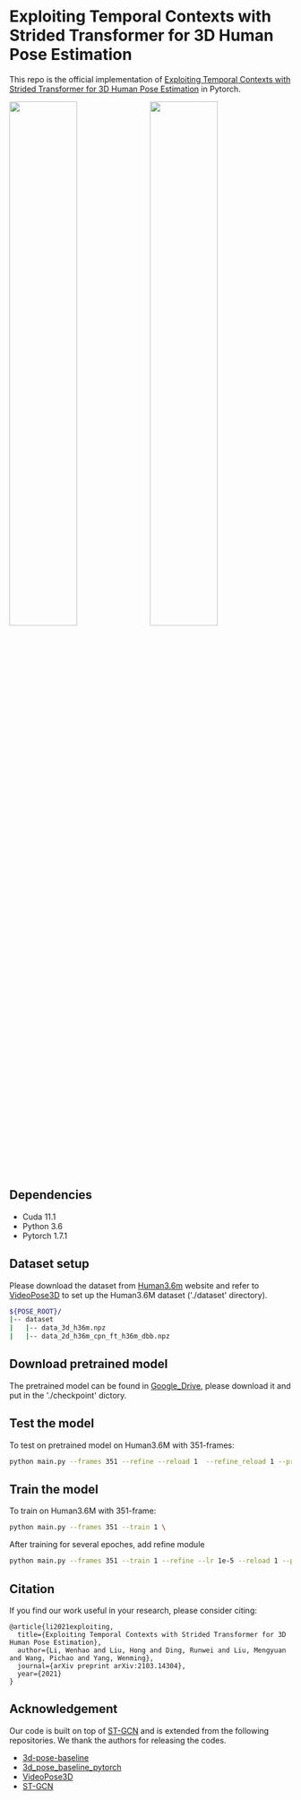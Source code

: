 # Exploiting Temporal Contexts with Strided Transformer for 3D Human Pose Estimation

This repo is the official implementation of [Exploiting Temporal Contexts with Strided Transformer for 3D Human Pose Estimation](https://arxiv.org/pdf/2103.14304) in Pytorch.

<p float="left">
  <img src="figure/skating.gif" width="49%" />
  <img src="figure/dancing.gif" width="49%" />

## Dependencies

- Cuda 11.1
- Python 3.6
- Pytorch 1.7.1

## Dataset setup

Please download the dataset from [Human3.6m](http://vision.imar.ro/human3.6m/) website and refer to [VideoPose3D](https://github.com/facebookresearch/VideoPose3D) to set up the Human3.6M dataset ('./dataset' directory). 

```bash
${POSE_ROOT}/
|-- dataset
|   |-- data_3d_h36m.npz
|   |-- data_2d_h36m_cpn_ft_h36m_dbb.npz
```

## Download pretrained model

The pretrained model can be found in [Google_Drive](https://drive.google.com/drive/folders/1JszQxruPFqux3UzXcJWKgsB67wPk__dH?usp=sharing), please download it and put in the './checkpoint' dictory. 

## Test the model

To test on pretrained model on Human3.6M with 351-frames:

```bash
python main.py --frames 351 --refine --reload 1  --refine_reload 1 --previous_dir 'checkpoint/351'
```

## Train the model

To train on Human3.6M with 351-frame:

```bash
python main.py --frames 351 --train 1 \
```

After training for several epoches, add refine module

```bash
python main.py --frames 351 --train 1 --refine --lr 1e-5 --reload 1 --previous_dir [your model saved path] \
```

## Citation

If you find our work useful in your research, please consider citing:

    @article{li2021exploiting,
      title={Exploiting Temporal Contexts with Strided Transformer for 3D Human Pose Estimation},
      author={Li, Wenhao and Liu, Hong and Ding, Runwei and Liu, Mengyuan and Wang, Pichao and Yang, Wenming},
      journal={arXiv preprint arXiv:2103.14304},
      year={2021}
    }

## Acknowledgement

Our code is built on top of [ST-GCN](https://github.com/vanoracai/Exploiting-Spatial-temporal-Relationships-for-3D-Pose-Estimation-via-Graph-Convolutional-Networks) and is extended from the following repositories. We thank the authors for releasing the codes. 

- [3d-pose-baseline](https://github.com/una-dinosauria/3d-pose-baseline)
- [3d_pose_baseline_pytorch](https://github.com/weigq/3d_pose_baseline_pytorch)
- [VideoPose3D](https://github.com/facebookresearch/VideoPose3D)
- [ST-GCN](https://github.com/vanoracai/Exploiting-Spatial-temporal-Relationships-for-3D-Pose-Estimation-via-Graph-Convolutional-Networks)

